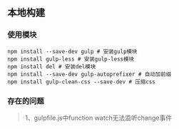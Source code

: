 ## 本地构建

### 使用模块
```
npm install --save-dev gulp # 安装gulp模块
npm install gulp-less # 安装gulp-less模块
npm install del # 安装del模块
npm install --save-dev gulp-autoprefixer # 自动加前缀
npm install gulp-clean-css --save-dev # 压缩css
```

### 存在的问题
> 1、gulpfile.js中function watch无法监听change事件
